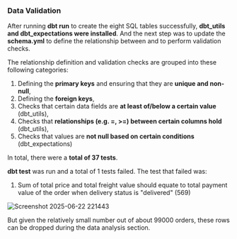 ### Data Validation 

After running **dbt run** to create the eight SQL tables successfully, **dbt_utils and dbt_expectations were installed**. And the next step was to update the **schema.yml** to define the relationship between and to perform validation checks.

The relationship definition and validation checks are grouped into these following categories:

1) Defining the **primary keys** and ensuring that they are **unique and non-null**,
2) Defining the **foreign keys**,
3) Checks that certain data fields are **at least of/below a certain value** (dbt_utils),
4) Checks that **relationships (e.g. =, >=) between certain columns hold** (dbt_utils),
5) Checks that values are **not null based on certain conditions** (dbt_expectations)

In total, there were a **total of 37 tests**. 

**dbt test** was run and a total of 1 tests failed. The test that failed was:

1. Sum of total price and total freight value should equate to total payment value of the order when delivery status is "delivered" (569)

![Screenshot 2025-06-22 221443](https://github.com/user-attachments/assets/6b9a5340-456b-4565-a6bf-4d7e59adcf93)

But given the relatively small number out of about 99000 orders, these rows can be dropped during the data analysis section.

